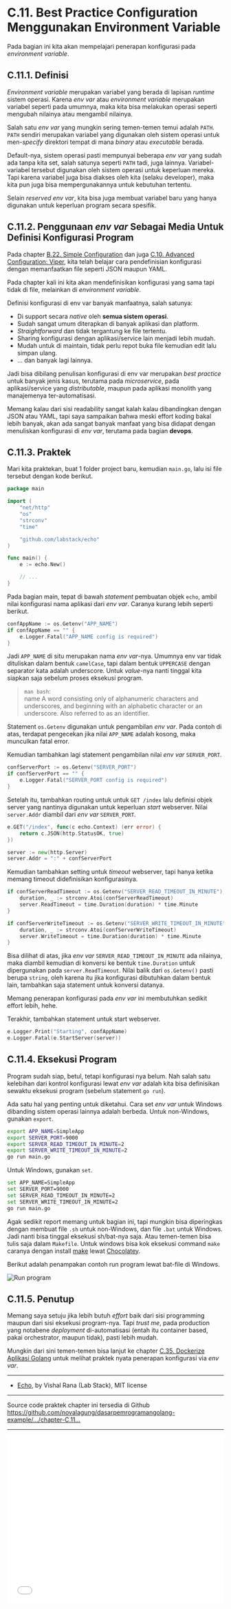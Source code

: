 # C.11. Best Practice Configuration Menggunakan Environment Variable

Pada bagian ini kita akan mempelajari penerapan konfigurasi pada *environment variable*.

## C.11.1. Definisi

*Environment variable* merupakan variabel yang berada di lapisan *runtime* sistem operasi. Karena *env var* atau *environment variable* merupakan variabel seperti pada umumnya, maka kita bisa melakukan operasi seperti mengubah nilainya atau mengambil nilainya.

Salah satu *env var* yang mungkin sering temen-temen temui adalah `PATH`. `PATH` sendiri merupakan variabel yang digunakan oleh sistem operasi untuk men-*specify* direktori tempat di mana *binary* atau *executable* berada.

Default-nya, sistem operasi pasti mempunyai beberapa *env var* yang sudah ada tanpa kita set, salah satunya seperti `PATH` tadi, juga lainnya. Variabel-variabel tersebut digunakan oleh sistem operasi untuk keperluan mereka. Tapi karena variabel juga bisa diakses oleh kita (selaku developer), maka kita pun juga bisa mempergunakannya untuk kebutuhan tertentu.

Selain *reserved env var*, kita bisa juga membuat variabel baru yang hanya digunakan untuk keperluan program secara spesifik.

## C.11.2. Penggunaan *env var* Sebagai Media Untuk Definisi Konfigurasi Program

Pada chapter [B.22. Simple Configuration](/B-simple-configuration.html) dan juga [C.10. Advanced Configuration: Viper](/C-advanced-configuration-viper.html), kita telah belajar cara pendefinisian konfigurasi dengan memanfaatkan file seperti JSON maupun YAML.

Pada chapter kali ini kita akan mendefinisikan konfigurasi yang sama tapi tidak di file, melainkan di *environment variable*.

Definisi konfigurasi di env var banyak manfaatnya, salah satunya:

- Di support secara *native* oleh **semua sistem operasi**.
- Sudah sangat umum diterapkan di banyak aplikasi dan platform.
- *Straightforward* dan tidak tergantung ke file tertentu.
- Sharing konfigurasi dengan aplikasi/service lain menjadi lebih mudah.
- Mudah untuk di maintain, tidak perlu repot buka file kemudian edit lalu simpan ulang.
- ... dan banyak lagi lainnya.

Jadi bisa dibilang penulisan konfigurasi di env var merupakan *best practice* untuk banyak jenis kasus, terutama pada *microservice*, pada aplikasi/service yang *distributable*, maupun pada aplikasi monolith yang manajemenya ter-automatisasi.

Memang kalau dari sisi readability sangat kalah kalau dibandingkan dengan JSON atau YAML, tapi saya sampaikan bahwa meski effort koding bakal lebih banyak, akan ada sangat banyak manfaat yang bisa didapat dengan menuliskan konfigurasi di *env var*, terutama pada bagian **devops**.

## C.11.3. Praktek

Mari kita praktekan, buat 1 folder project baru, kemudian `main.go`, lalu isi file tersebut dengan kode berikut.

```go
package main

import (
	"net/http"
	"os"
	"strconv"
	"time"

	"github.com/labstack/echo"
)

func main() {
    e := echo.New()

    // ...
}
```

Pada bagian main, tepat di bawah *statement* pembuatan objek `echo`, ambil nilai konfigurasi nama aplikasi dari *env var*. Caranya kurang lebih seperti berikut.

```go
confAppName := os.Getenv("APP_NAME")
if confAppName == "" {
    e.Logger.Fatal("APP_NAME config is required")
}
```

Jadi `APP_NAME` di situ merupakan nama *env var*-nya. Umumnya env var tidak dituliskan dalam bentuk `camelCase`, tapi dalam bentuk `UPPERCASE` dengan separator kata adalah underscore. Untuk *value*-nya nanti tinggal kita siapkan saja sebelum proses eksekusi program.

> `man bash`:<br />name A word consisting only of alphanumeric characters and underscores, and beginning with an alphabetic character or an underscore. Also referred to as an identifier.

Statement `os.Getenv` digunakan untuk pengambilan *env var*. Pada contoh di atas, terdapat pengecekan jika nilai `APP_NAME` adalah kosong, maka munculkan fatal error.

Kemudian tambahkan lagi statement pengambilan nilai *env var* `SERVER_PORT`.

```go
confServerPort := os.Getenv("SERVER_PORT")
if confServerPort == "" {
    e.Logger.Fatal("SERVER_PORT config is required")
}
```

Setelah itu, tambahkan routing untuk untuk `GET /index` lalu definisi objek server yang nantinya digunakan untuk keperluan *start* webserver. Nilai `server.Addr` diambil dari *env var* `SERVER_PORT`.

```go
e.GET("/index", func(c echo.Context) (err error) {
    return c.JSON(http.StatusOK, true)
})

server := new(http.Server)
server.Addr = ":" + confServerPort
```

Kemudian tambahkan setting untuk *timeout* webserver, tapi hanya ketika memang timeout didefinisikan konfigurasinya.

```go
if confServerReadTimeout := os.Getenv("SERVER_READ_TIMEOUT_IN_MINUTE"); confServerReadTimeout != "" {
    duration, _ := strconv.Atoi(confServerReadTimeout)
    server.ReadTimeout = time.Duration(duration) * time.Minute
}

if confServerWriteTimeout := os.Getenv("SERVER_WRITE_TIMEOUT_IN_MINUTE"); confServerWriteTimeout != "" {
    duration, _ := strconv.Atoi(confServerWriteTimeout)
    server.WriteTimeout = time.Duration(duration) * time.Minute
}
```

Bisa dilihat di atas, jika *env var* `SERVER_READ_TIMEOUT_IN_MINUTE` ada nilainya, maka diambil kemudian di konversi ke bentuk `time.Duration` untuk dipergunakan pada `server.ReadTimeout`. Nilai balik dari `os.Getenv()` pasti berupa `string`, oleh karena itu jika konfigurasi dibutuhkan dalam bentuk lain, tambahkan saja statement untuk konversi datanya.

Memang penerapan konfigurasi pada *env var* ini membutuhkan sedikit effort lebih, hehe.

Terakhir, tambahkan statement untuk start webserver.

```go
e.Logger.Print("Starting", confAppName)
e.Logger.Fatal(e.StartServer(server))
```

## C.11.4. Eksekusi Program

Program sudah siap, betul, tetapi konfigurasi nya belum. Nah salah satu kelebihan dari kontrol konfigurasi lewat *env var* adalah kita bisa definisikan sewaktu eksekusi program (sebelum statement `go run`).

Ada satu hal yang penting untuk diketahui. Cara set *env var* untuk Windows dibanding sistem operasi lainnya adalah berbeda. Untuk non-Windows, gunakan `export`.

```bash
export APP_NAME=SimpleApp
export SERVER_PORT=9000
export SERVER_READ_TIMEOUT_IN_MINUTE=2
export SERVER_WRITE_TIMEOUT_IN_MINUTE=2
go run main.go
```

Untuk Windows, gunakan `set`.

```bash
set APP_NAME=SimpleApp
set SERVER_PORT=9000
set SERVER_READ_TIMEOUT_IN_MINUTE=2
set SERVER_WRITE_TIMEOUT_IN_MINUTE=2
go run main.go
```

Agak sedikit report memang untuk bagian ini, tapi mungkin bisa diperingkas dengan membuat file `.sh` untuk non-Windows, dan file `.bat` untuk Windows. Jadi nanti bisa tinggal eksekusi sh/bat-nya saja. Atau temen-temen bisa tulis saja dalam `Makefile`. Untuk windows bisa kok eksekusi command `make` caranya dengan install [make](https://chocolatey.org/packages/make) lewat [Chocolatey](https://chocolatey.org/).

Berikut adalah penampakan contoh run program lewat bat-file di Windows.

![Run program](images/C_best_practice_configuration_env_var_1_run.png)

## C.11.5. Penutup

Memang saya setuju jika lebih butuh *effort* baik dari sisi programming maupun dari sisi eksekusi program-nya. Tapi *trust me*, pada production yang notabene *deployment* di-automatisasi (entah itu container based, pakai orchestrator, maupun tidak), pasti lebih mudah.

Mungkin dari sini temen-temen bisa lanjut ke chapter [C.35. Dockerize Aplikasi Golang](/C-dockerize-golang.html) untuk melihat praktek nyata penerapan konfigurasi via *env var*.

---

 - [Echo](https://github.com/labstack/echo), by Vishal Rana (Lab Stack), MIT license

---

<div class="source-code-link">
    <div class="source-code-link-message">Source code praktek chapter ini tersedia di Github</div>
    <a href="https://github.com/novalagung/dasarpemrogramangolang-example/tree/master/chapter-C.11-best-practice-configuration-env-var">https://github.com/novalagung/dasarpemrogramangolang-example/.../chapter-C.11...</a>
</div>

---

<iframe src="partial/ebooks.html" width="100%" height="390px" frameborder="0" scrolling="no"></iframe>
